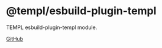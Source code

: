 # @templ/esbuild-plugin-templ

TEMPL esbuild-plugin-templ module.

[GitHub](https://github.com/rjoydip/templ/tree/main/plugins/esbuild-plugin-templ)
